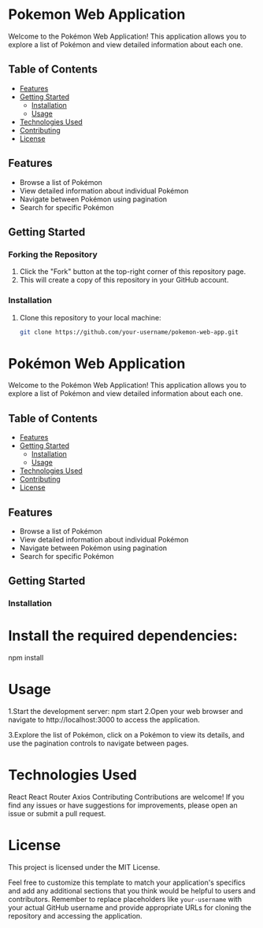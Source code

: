 # Pokemon Web Application

Welcome to the Pokémon Web Application! This application allows you to explore a list of Pokémon and view detailed information about each one.

## Table of Contents

- [Features](#features)
- [Getting Started](#getting-started)
  - [Installation](#installation)
  - [Usage](#usage)
- [Technologies Used](#technologies-used)
- [Contributing](#contributing)
- [License](#license)

## Features

- Browse a list of Pokémon
- View detailed information about individual Pokémon
- Navigate between Pokémon using pagination
- Search for specific Pokémon

## Getting Started

### Forking the Repository

1. Click the "Fork" button at the top-right corner of this repository page.
2. This will create a copy of this repository in your GitHub account.

### Installation

1. Clone this repository to your local machine:

   ```sh
   git clone https://github.com/your-username/pokemon-web-app.git
# Pokémon Web Application

Welcome to the Pokémon Web Application! This application allows you to explore a list of Pokémon and view detailed information about each one.

## Table of Contents

- [Features](#features)
- [Getting Started](#getting-started)
  - [Installation](#installation)
  - [Usage](#usage)
- [Technologies Used](#technologies-used)
- [Contributing](#contributing)
- [License](#license)

## Features

- Browse a list of Pokémon
- View detailed information about individual Pokémon
- Navigate between Pokémon using pagination
- Search for specific Pokémon

## Getting Started

### Installation

# Install the required dependencies:
npm install

# Usage
1.Start the development server:
npm start
2.Open your web browser and navigate to http://localhost:3000 to access the application.

3.Explore the list of Pokémon, click on a Pokémon to view its details, and use the pagination controls to navigate between pages.

# Technologies Used
React
React Router
Axios
Contributing
Contributions are welcome! If you find any issues or have suggestions for improvements, please open an issue or submit a pull request.

# License
This project is licensed under the MIT License.


Feel free to customize this template to match your application's specifics and add any additional sections that you think would be helpful to users and contributors. Remember to replace placeholders like `your-username` with your actual GitHub username and provide appropriate URLs for cloning the repository and accessing the application.
